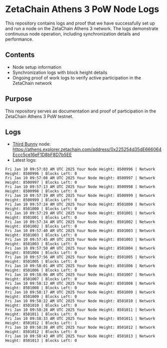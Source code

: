 # ZetaChain Athens 3 PoW Node Logs
This repository contains logs and proof that we have successfully set up and run a node on the ZetaChain Athens 3 network. The logs demonstrate continuous node operation, including synchronization details and performance.

## Contents
- Node setup information
- Synchronization logs with block height details
- Ongoing proof of work logs to verify active participation in the ZetaChain network

## Purpose
This repository serves as documentation and proof of participation in the ZetaChain Athens 3 PoW testnet.

## Logs

- [Third Bunny](https://thirdbunny.xyz/) node: https://athens.explorer.zetachain.com/address/0x225254d35dE666064Eccc5ce16eF1D8bF8D7b5EE
- Latest logs:
```
Fri Jan 10 09:57:03 AM UTC 2025 Your Node Height: 8500996 | Network Height: 8500996 | Blocks Left: 0
Fri Jan 10 09:57:08 AM UTC 2025 Your Node Height: 8500997 | Network Height: 8500997 | Blocks Left: 0
Fri Jan 10 09:57:13 AM UTC 2025 Your Node Height: 8500998 | Network Height: 8500998 | Blocks Left: 0
Fri Jan 10 09:57:19 AM UTC 2025 Your Node Height: 8500999 | Network Height: 8500999 | Blocks Left: 0
Fri Jan 10 09:57:24 AM UTC 2025 Your Node Height: 8501000 | Network Height: 8501000 | Blocks Left: 0
Fri Jan 10 09:57:29 AM UTC 2025 Your Node Height: 8501001 | Network Height: 8501001 | Blocks Left: 0
Fri Jan 10 09:57:34 AM UTC 2025 Your Node Height: 8501002 | Network Height: 8501002 | Blocks Left: 0
Fri Jan 10 09:57:40 AM UTC 2025 Your Node Height: 8501003 | Network Height: 8501003 | Blocks Left: 0
Fri Jan 10 09:57:45 AM UTC 2025 Your Node Height: 8501003 | Network Height: 8501003 | Blocks Left: 0
Fri Jan 10 09:57:50 AM UTC 2025 Your Node Height: 8501004 | Network Height: 8501004 | Blocks Left: 0
Fri Jan 10 09:57:56 AM UTC 2025 Your Node Height: 8501005 | Network Height: 8501005 | Blocks Left: 0
Fri Jan 10 09:58:01 AM UTC 2025 Your Node Height: 8501006 | Network Height: 8501006 | Blocks Left: 0
Fri Jan 10 09:58:06 AM UTC 2025 Your Node Height: 8501007 | Network Height: 8501007 | Blocks Left: 0
Fri Jan 10 09:58:12 AM UTC 2025 Your Node Height: 8501008 | Network Height: 8501008 | Blocks Left: 0
Fri Jan 10 09:58:17 AM UTC 2025 Your Node Height: 8501009 | Network Height: 8501009 | Blocks Left: 0
Fri Jan 10 09:58:22 AM UTC 2025 Your Node Height: 8501010 | Network Height: 8501010 | Blocks Left: 0
Fri Jan 10 09:58:28 AM UTC 2025 Your Node Height: 8501011 | Network Height: 8501011 | Blocks Left: 0
Fri Jan 10 09:58:33 AM UTC 2025 Your Node Height: 8501011 | Network Height: 8501012 | Blocks Left: 1
Fri Jan 10 09:58:38 AM UTC 2025 Your Node Height: 8501012 | Network Height: 8501012 | Blocks Left: 0
Fri Jan 10 09:58:43 AM UTC 2025 Your Node Height: 8501013 | Network Height: 8501013 | Blocks Left: 0
```
